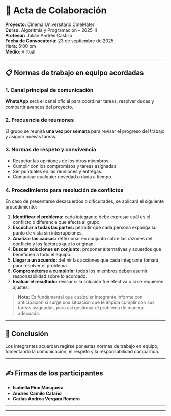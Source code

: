 # 🤝 Acta de Colaboración  

**Proyecto:** Cinema Universitario CineMáter   
**Curso:** Algoritmia y Programación – 2025-II  
**Profesor:** Julián Andrés Castillo  
**Fecha de Convocatoria:** 23 de septiembre de 2025  
**Hora:** 5:00 pm  
**Medio:** Virtual  

---

## 📋 Normas de trabajo en equipo acordadas  

### 1. Canal principal de comunicación  
**WhatsApp** será el canal oficial para coordinar tareas, resolver dudas y compartir avances del proyecto.  

### 2. Frecuencia de reuniones  
El grupo se reunirá **una vez por semana** para revisar el progreso del trabajo y asignar nuevas tareas.  

### 3. Normas de respeto y convivencia  
- Respetar las opiniones de los otros miembros.  
- Cumplir con los compromisos y tareas asignadas.  
- Ser puntuales en las reuniones y entregas.  
- Comunicar cualquier novedad o duda a tiempo.  

### 4. Procedimiento para resolución de conflictos  
En caso de presentarse desacuerdos o dificultades, se aplicará el siguiente procedimiento:  
1. **Identificar el problema:** cada integrante debe expresar cuál es el conflicto o diferencia que afecta al grupo.  
2. **Escuchar a todas las partes:** permitir que cada persona exponga su punto de vista sin interrupciones.  
3. **Analizar las causas:** reflexionar en conjunto sobre las razones del conflicto y los factores que lo originan.  
4. **Buscar soluciones en conjunto:** proponer alternativas y acuerdos que beneficien a todo el equipo.  
5. **Llegar a un acuerdo:** definir las acciones que cada integrante tomará para resolver el problema.  
6. **Comprometerse a cumplirlo:** todos los miembros deben asumir responsabilidad sobre lo acordado.  
7. **Evaluar el resultado:** revisar si la solución fue efectiva o si se requieren ajustes.  

> **Nota:** Es fundamental que cualquier integrante informe con anticipación si surge una situación que le impida cumplir con sus tareas asignadas, para así gestionar el problema de manera adecuada.  

---

## 📝 Conclusión  
Los integrantes acuerdan regirse por estas normas de trabajo en equipo, fomentando la comunicación, el respeto y la responsabilidad compartida.  

---

## ✍️ Firmas de los participantes  
- **Isabella Pino Mosquera**  
- **Andrés Camilo Cataño**  
- **Carlas Andrea Vergara Romero**  

---
---
